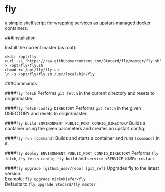 fly
===

a simple shell script for wrapping services as upstart-managed docker containers.


###Installation

Install the current master (as root):
```shell
mkdir /opt/fly
curl -sL 'https://raw.githubusercontent.com/Stocard/fly/master/fly.sh' > /opt/fly/fly.sh
chmod +x /opt/fly/fly.sh
ln -s /opt/fly/fly.sh /usr/local/bin/fly
```


###Commands

####`fly fetch`
Performs `git fetch` in the current directory and resets to origin/master.

####`fly fetch-config DIRECTORY`
Performs `git fetch` in the given DIRECTORY and resets to origin/master.

####`fly build ENVIRONMENT PUBLIC_PORT CONFIG_DIRECTORY`
Builds a container using the given parameters and creates an upstart config.

####`fly run [command]`
Builds and starts a container and runs `[command]` in it.

####`fly deploy ENVIRONMENT PUBLIC_PORT CONFIG_DIRECTORY`
Performs `fly fetch`, `fly fetch-config`, `fly build` and `service <SERVICE_NAME> restart`.

####`fly upgrade [github_user/repo] [git_ref]`
Upgrades fly to the latest version.  
Example: `fly upgrade mirkokiefer/fly`  
Defaults to `fly upgrade Stocard/fly master`